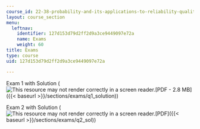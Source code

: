 ```yaml
---
course_id: 22-38-probability-and-its-applications-to-reliability-quality-control-and-risk-assessment-fall-2005
layout: course_section
menu:
  leftnav:
    identifier: 127d153d79d2ff2d9a3ce9449097e72a
    name: Exams
    weight: 60
title: Exams
type: course
uid: 127d153d79d2ff2d9a3ce9449097e72a

---
```


Exam 1 with Solution (![This resource may not render correctly in a screen reader.](/images/inacessible.gif)[PDF - 2.8 MB]({{< baseurl >}}/sections/exams/q1_solution))

Exam 2 with Solution (![This resource may not render correctly in a screen reader.](/images/inacessible.gif)[PDF]({{< baseurl >}}/sections/exams/q2_sol))